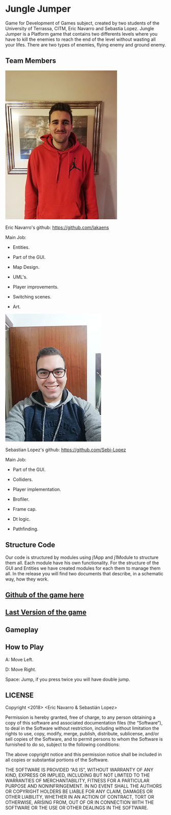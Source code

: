 # Jungle Jumper

Game for Development of Games subject, created by two students of the University of Terrassa, CITM, Eric Navarro and Sebastia Lopez.
Jungle Jumper is a Platform game that contains two differents levels where you have to kill the enemies to reach the end of the level 
without wasting all your lifes. There are two types of enemies, flying enemy and ground enemy.

## Team Members

![](eric.jpg) 

Eric Navarro's github: https://github.com/lakaens

Main Job:

- Entities.

- Part of the GUI.

- Map Design.

- UML's.

- Player improvements.

- Switching scenes.

- Art.

![](sebi.jpg)

Sebastian Lopez's github: https://github.com/Sebi-Lopez

Main Job:

- Part of the GUI.

- Colliders.

- Player implementation.

- Brofiler.

- Frame cap.

- Dt logic.

- Pathfinding.

## Structure Code

Our code is structured by modules using j1App and j1Module to structure them all. Each module have his own functionality.
For the structure of the GUI and Entities we have created modules for each them to manage them all. In the release you will find two documents that describe, in a schematic way, how they work.

## [Github of the game here](https://github.com/Sebi-Lopez/DevGame)
## [Last Version of the game](https://github.com/Sebi-Lopez/DevGame/releases)

## Gameplay

## How to Play

A: Move Left.

D: Move Right.

Space: Jump, if you press twice you will have double jump.

## LICENSE

Copyright <2018> <Eric Navarro & Sebastián Lopez>

Permission is hereby granted, free of charge, to any person obtaining a copy of this software and associated documentation files (the “Software”), to deal in the Software without restriction, including without limitation the rights to use, copy, modify, merge, publish, distribute, sublicense, and/or sell copies of the Software, and to permit persons to whom the Software is furnished to do so, subject to the following conditions:

The above copyright notice and this permission notice shall be included in all copies or substantial portions of the Software.

THE SOFTWARE IS PROVIDED “AS IS”, WITHOUT WARRANTY OF ANY KIND, EXPRESS OR IMPLIED, INCLUDING BUT NOT LIMITED TO THE WARRANTIES OF MERCHANTABILITY, FITNESS FOR A PARTICULAR PURPOSE AND NONINFRINGEMENT. IN NO EVENT SHALL THE AUTHORS OR COPYRIGHT HOLDERS BE LIABLE FOR ANY CLAIM, DAMAGES OR OTHER LIABILITY, WHETHER IN AN ACTION OF CONTRACT, TORT OR OTHERWISE, ARISING FROM, OUT OF OR IN CONNECTION WITH THE SOFTWARE OR THE USE OR OTHER DEALINGS IN THE SOFTWARE.

